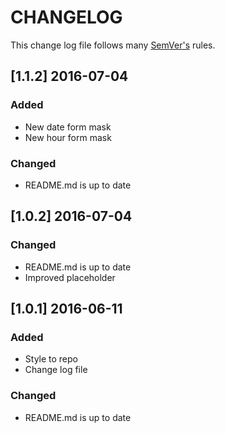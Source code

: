 # CHANGELOG

This change log file follows many [SemVer's](http://semver.org/) rules.

## [1.1.2] 2016-07-04
### Added
- New date form mask
- New hour form mask

### Changed
- README.md is up to date

## [1.0.2] 2016-07-04
### Changed
- README.md is up to date
- Improved placeholder

## [1.0.1] 2016-06-11
### Added
- Style to repo
- Change log file

### Changed
- README.md is up to date
